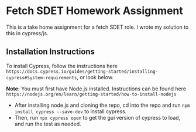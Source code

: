 # Fetch SDET Homework Assignment
This is a take home assignment for a fetch SDET role. I wrote my solution to this in cypress/js.

## Installation Instructions
To install Cypress, follow the instructions here `https://docs.cypress.io/guides/getting-started/installing-cypress#System-requirements`, or look below.

**Note:** You must first have Node.js installed. Instructions can be found here `https://nodejs.org/en/learn/getting-started/how-to-install-nodejs`

- After installing node.js and cloning the repo, cd into the repo and run `npm install cypress --save-dev` to install cypress.
- Then, run `npx cypress open` to get the gui version of cypress to load, and run the test as needed.